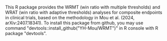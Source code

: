 This R package provides the WRMT (win ratio with multiple thresholds) and WRAT (win ratio with adaptive thresholds) analyses for composite endpoints in clinical trials, based on the methodology in Mou et al. (2024, arXiv:2407.18341).
To install this package from github, you may use command "devtools::install_github("YH-Mou/WRMT")" in R console with R package "devtools".
